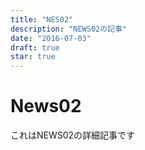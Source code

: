 ```yaml
---
title: "NES02"
description: "NEWS02の記事"
date: "2016-07-03"
draft: true
star: true
---
```


# News02
これはNEWS02の詳細記事です
